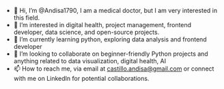 - 👋 Hi, I’m @Andisa1790, I am a medical doctor, but I am very interested in this field.
- 👀 I’m interested in digital health, project management, frontend developer, data science, and open-source projects.
- 🌱 I’m currently learning python, exploring data analysis and frontend developer
- 💞️ I’m looking to collaborate on beginner-friendly Python projects and anything related to data visualization, digital health, AI
- 📫 How to reach me, via email at castillo.andisa@gmail.com or connect with me on LinkedIn for potential collaborations.

<!---
Andisa1790/Andisa1790 is a ✨ special ✨ repository because its `README.md` (this file) appears on your GitHub profile.
You can click the Preview link to take a look at your changes.
--->
